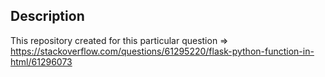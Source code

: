 ## Description
This repository created for this particular question => 
https://stackoverflow.com/questions/61295220/flask-python-function-in-html/61296073
